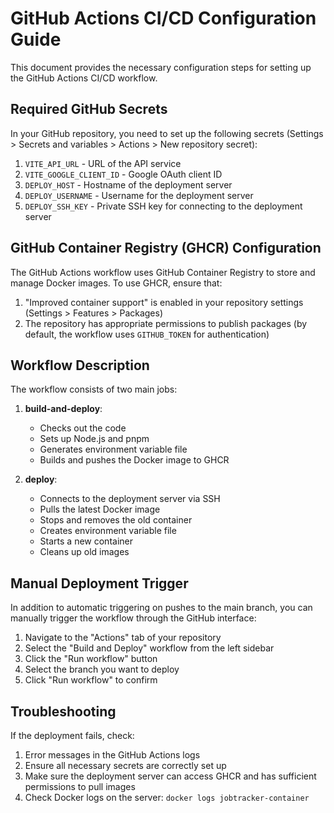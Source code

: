 # GitHub Actions CI/CD Configuration Guide

This document provides the necessary configuration steps for setting up the GitHub Actions CI/CD workflow.

## Required GitHub Secrets

In your GitHub repository, you need to set up the following secrets (Settings > Secrets and variables > Actions > New repository secret):

1. `VITE_API_URL` - URL of the API service
2. `VITE_GOOGLE_CLIENT_ID` - Google OAuth client ID
3. `DEPLOY_HOST` - Hostname of the deployment server
4. `DEPLOY_USERNAME` - Username for the deployment server
5. `DEPLOY_SSH_KEY` - Private SSH key for connecting to the deployment server

## GitHub Container Registry (GHCR) Configuration

The GitHub Actions workflow uses GitHub Container Registry to store and manage Docker images. To use GHCR, ensure that:

1. "Improved container support" is enabled in your repository settings (Settings > Features > Packages)
2. The repository has appropriate permissions to publish packages (by default, the workflow uses `GITHUB_TOKEN` for authentication)

## Workflow Description

The workflow consists of two main jobs:

1. **build-and-deploy**:
   - Checks out the code
   - Sets up Node.js and pnpm
   - Generates environment variable file
   - Builds and pushes the Docker image to GHCR

2. **deploy**:
   - Connects to the deployment server via SSH
   - Pulls the latest Docker image
   - Stops and removes the old container
   - Creates environment variable file
   - Starts a new container
   - Cleans up old images

## Manual Deployment Trigger

In addition to automatic triggering on pushes to the main branch, you can manually trigger the workflow through the GitHub interface:

1. Navigate to the "Actions" tab of your repository
2. Select the "Build and Deploy" workflow from the left sidebar
3. Click the "Run workflow" button
4. Select the branch you want to deploy
5. Click "Run workflow" to confirm

## Troubleshooting

If the deployment fails, check:

1. Error messages in the GitHub Actions logs
2. Ensure all necessary secrets are correctly set up
3. Make sure the deployment server can access GHCR and has sufficient permissions to pull images
4. Check Docker logs on the server: `docker logs jobtracker-container` 